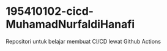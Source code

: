 # 195410102-cicd-MuhamadNurfaldiHanafi
Repositori untuk belajar membuat CI/CD lewat Github Actions 
